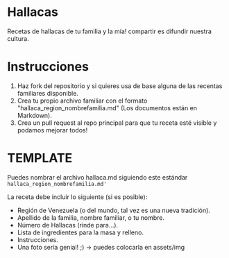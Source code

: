 # Hallacas
Recetas de hallacas de tu familia y la mía! compartir es difundir nuestra cultura.

# Instrucciones

1. Haz fork del repositorio y si quieres usa de base alguna de las recentas familiares disponible.
2. Crea tu propio archivo familiar con el formato 
"hallaca_region_nombrefamilia.md" (Los documentos están en Markdown).
3. Crea un pull request al repo principal para que tu receta esté visible y podamos mejorar todos!

# TEMPLATE
Puedes nombrar el archivo hallaca.md siguiendo este estándar
`hallaca_region_nombrefamilia.md'`

La receta debe incluir lo siguiente (si es posible):
* Región de Venezuela (o del mundo, tal vez es una nueva tradición).
* Apellido de la familia, nombre familiar, o tu nombre.
* Número de Hallacas (rinde para...).
* Lista de ingredientes para la masa y relleno.
* Instrucciones.
* Una foto sería genial! ;) -> puedes colocarla en assets/img